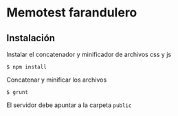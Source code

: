 # Memotest farandulero

## Instalación

Instalar el concatenador y minificador de archivos css y js
```shell
$ npm install
```

Concatenar y minificar los archivos
```shell
$ grunt
```

El servidor debe apuntar a la carpeta `public`